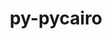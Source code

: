---
title: "py-pycairo"
layout: cache
categories: [package, develop-2024-11-24]
meta: {"versions": ["1.24.0"], "compilers": ["gcc@=11.4.0"], "oss": ["ubuntu22.04"], "platforms": ["linux"], "targets": ["x86_64_v3"], "stacks": ["e4s", "root"], "num_specs": 1, "num_specs_by_stack": {"e4s": 1, "root": 1}}
spec_details: [{"hash": "s2hjj6e2s3wwh5bst7c5vpl37bnk2h56", "compiler": "gcc@=11.4.0", "versions": ["1.24.0"], "os": "ubuntu22.04", "platform": "linux", "target": "x86_64_v3", "variants": ["build_system=python_pip"], "stacks": ["e4s", "root"], "size": "-", "tarball": "https://binaries.spack.io/develop-2024-11-24/build_cache/linux-ubuntu22.04-x86_64_v3/gcc-11.4.0/py-pycairo-1.24.0/linux-ubuntu22.04-x86_64_v3-gcc-11.4.0-py-pycairo-1.24.0-s2hjj6e2s3wwh5bst7c5vpl37bnk2h56.spack"}]
---